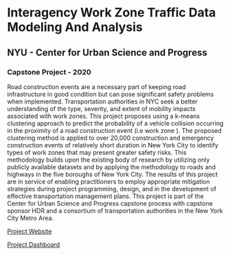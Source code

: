 # Interagency Work Zone Traffic Data Modeling And Analysis 
## NYU - Center for Urban Science and Progress
### Capstone Project - 2020
Road construction events are a necessary part of keeping road infrastructure in good condition but can pose significant safety problems when implemented. Transportation authorities in NYC seek a better understanding of the type, severity, and extent of mobility impacts associated with work zones. This project proposes using a k-means clustering approach to predict the probability of a vehicle collision occurring in the proximity of a road construction event (i.e work zone  ). The proposed clustering method is applied to over 20,000 construction and emergency construction events of relatively short duration in New York City to identify types of work zones that may present greater safety risks. This methodology builds upon the existing body of research by utilizing only publicly available datasets and by applying the methodology to roads and highways in the five boroughs of New York City. The results of this project are in service of enabling practitioners to employ appropriate mitigation strategies during project programming, design, and in the development of effective transportation management plans. This project is part of the Center for Urban Science and Progress capstone process with capstone sponsor HDR and a consortium of transportation authorities in the New York City Metro Area. 

[Project Website](https://workzone-collision-analysis.github.io/#main__cover-page)

[Project Dashboard](https://workzone-collision-analysis.github.io/capstone/dashboard/)
